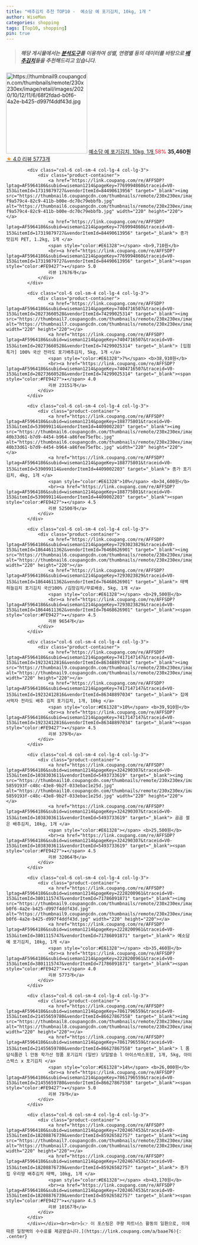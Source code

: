 ```yaml
---
title: "배추김치 추천 TOP10 -  예소담 예 포기김치, 10kg, 1개 "
author: WiseMan
categories: shopping
tags: [Top10, shopping]
pin: true
---
```


> ##### 해당 게시물에서는 [**분석도구**](https://itemscout.io/)를 이용하여 **성별**, **연령별** 등의 데이터를 바탕으로 [**배추김치**](https://link.coupang.com/a/baae76)들을 추천해드리고 있습니다.
<div class="container"><div class="row">
            <div class="col-6 col-sm-4 col-lg-4 col-lg-3">
                <div class="product-container">
                    <a href="https://link.coupang.com/re/AFFSDP?lptag=AF5964186&subid=wiseman1214&pageKey=2228200961&traceid=V0-153&itemId=3801115747&vendorItemId=71786091871" target="_blank"><img src="https://thumbnail9.coupangcdn.com/thumbnails/remote/230x230ex/image/retail/images/2020/10/12/11/6/68f2fdad-b0f6-4a2e-b425-d997f4ddf43d.jpg" alt="https://thumbnail9.coupangcdn.com/thumbnails/remote/230x230ex/image/retail/images/2020/10/12/11/6/68f2fdad-b0f6-4a2e-b425-d997f4ddf43d.jpg" width="220" height="220"></a>
                    <a href="https://link.coupang.com/re/AFFSDP?lptag=AF5964186&subid=wiseman1214&pageKey=2228200961&traceid=V0-153&itemId=3801115747&vendorItemId=71786091871" target="_blank"> 예소담 예 포기김치, 10kg, 1개 </a>
                    <span style="color:#E61328">58%</span> <b>35,460원</b>
                    <br><a href="https://link.coupang.com/re/AFFSDP?lptag=AF5964186&subid=wiseman1214&pageKey=2228200961&traceid=V0-153&itemId=3801115747&vendorItemId=71786091871" target="_blank"><span style="color:#FE9427">★</span> 4.0
                    리뷰 5773개</a>
                </div>
            </div>
            
            <div class="col-6 col-sm-4 col-lg-4 col-lg-3">
                <div class="product-container">
                    <a href="https://link.coupang.com/re/AFFSDP?lptag=AF5964186&subid=wiseman1214&pageKey=7769994860&traceid=V0-153&itemId=17319879727&vendorItemId=84490613956" target="_blank"><img src="https://thumbnail6.coupangcdn.com/thumbnails/remote/230x230ex/image/retail/images/4522940692421398-f9a579c4-82c9-411b-b00e-dc70c79ebbfb.jpg" alt="https://thumbnail6.coupangcdn.com/thumbnails/remote/230x230ex/image/retail/images/4522940692421398-f9a579c4-82c9-411b-b00e-dc70c79ebbfb.jpg" width="220" height="220"></a>
                    <a href="https://link.coupang.com/re/AFFSDP?lptag=AF5964186&subid=wiseman1214&pageKey=7769994860&traceid=V0-153&itemId=17319879727&vendorItemId=84490613956" target="_blank"> 종가 맛김치 PET, 1.2kg, 1개 </a>
                    <span style="color:#E61328"></span> <b>9,710원</b>
                    <br><a href="https://link.coupang.com/re/AFFSDP?lptag=AF5964186&subid=wiseman1214&pageKey=7769994860&traceid=V0-153&itemId=17319879727&vendorItemId=84490613956" target="_blank"><span style="color:#FE9427">★</span> 5.0
                    리뷰 17676개</a>
                </div>
            </div>
            
            <div class="col-6 col-sm-4 col-lg-4 col-lg-3">
                <div class="product-container">
                    <a href="https://link.coupang.com/re/AFFSDP?lptag=AF5964186&subid=wiseman1214&pageKey=7404716507&traceid=V0-153&itemId=20273660528&vendorItemId=74299025314" target="_blank"><img src="https://thumbnail7.coupangcdn.com/thumbnails/remote/230x230ex/image/vendor_inventory/252e/4f495a9ab98de02c1f0570984a94dd91d20f1558dbbcb057c788b3b2c5d6.jpg" alt="https://thumbnail7.coupangcdn.com/thumbnails/remote/230x230ex/image/vendor_inventory/252e/4f495a9ab98de02c1f0570984a94dd91d20f1558dbbcb057c788b3b2c5d6.jpg" width="220" height="220"></a>
                    <a href="https://link.coupang.com/re/AFFSDP?lptag=AF5964186&subid=wiseman1214&pageKey=7404716507&traceid=V0-153&itemId=20273660528&vendorItemId=74299025314" target="_blank"> [입점특가] 100% 국산 전라도 포기배추김치, 5kg, 1개 </a>
                    <span style="color:#E61328">7%</span> <b>38,910원</b>
                    <br><a href="https://link.coupang.com/re/AFFSDP?lptag=AF5964186&subid=wiseman1214&pageKey=7404716507&traceid=V0-153&itemId=20273660528&vendorItemId=74299025314" target="_blank"><span style="color:#FE9427">★</span> 4.0
                    리뷰 23151개</a>
                </div>
            </div>
            
            <div class="col-6 col-sm-4 col-lg-4 col-lg-3">
                <div class="product-container">
                    <a href="https://link.coupang.com/re/AFFSDP?lptag=AF5964186&subid=wiseman1214&pageKey=188775801&traceid=V0-153&itemId=539099114&vendorItemId=4409002203" target="_blank"><img src="https://thumbnail6.coupangcdn.com/thumbnails/remote/230x230ex/image/retail/images/1671519185885850-40b33d61-b7d9-4454-b964-a86fee75efbc.jpg" alt="https://thumbnail6.coupangcdn.com/thumbnails/remote/230x230ex/image/retail/images/1671519185885850-40b33d61-b7d9-4454-b964-a86fee75efbc.jpg" width="220" height="220"></a>
                    <a href="https://link.coupang.com/re/AFFSDP?lptag=AF5964186&subid=wiseman1214&pageKey=188775801&traceid=V0-153&itemId=539099114&vendorItemId=4409002203" target="_blank"> 종가 포기김치, 4kg, 1개 </a>
                    <span style="color:#E61328">10%</span> <b>34,600원</b>
                    <br><a href="https://link.coupang.com/re/AFFSDP?lptag=AF5964186&subid=wiseman1214&pageKey=188775801&traceid=V0-153&itemId=539099114&vendorItemId=4409002203" target="_blank"><span style="color:#FE9427">★</span> 4.5
                    리뷰 52500개</a>
                </div>
            </div>
            
            <div class="col-6 col-sm-4 col-lg-4 col-lg-3">
                <div class="product-container">
                    <a href="https://link.coupang.com/re/AFFSDP?lptag=AF5964186&subid=wiseman1214&pageKey=7293023829&traceid=V0-153&itemId=18644611362&vendorItemId=76468626901" target="_blank"><img src="https://thumbnail6.coupangcdn.com/thumbnails/remote/230x230ex/image/vendor_inventory/650c/2f727254c570be713f56b4dc94d31223cfc90074b27863d2d138e6785c82.jpg" alt="https://thumbnail6.coupangcdn.com/thumbnails/remote/230x230ex/image/vendor_inventory/650c/2f727254c570be713f56b4dc94d31223cfc90074b27863d2d138e6785c82.jpg" width="220" height="220"></a>
                    <a href="https://link.coupang.com/re/AFFSDP?lptag=AF5964186&subid=wiseman1214&pageKey=7293023829&traceid=V0-153&itemId=18644611362&vendorItemId=76468626901" target="_blank"> 태백하늘김치 포기김치 국산100% /김장김치/무료배송, 5kg, 1개 </a>
                    <span style="color:#E61328"></span> <b>29,500원</b>
                    <br><a href="https://link.coupang.com/re/AFFSDP?lptag=AF5964186&subid=wiseman1214&pageKey=7293023829&traceid=V0-153&itemId=18644611362&vendorItemId=76468626901" target="_blank"><span style="color:#FE9427">★</span> 4.5
                    리뷰 9654개</a>
                </div>
            </div>
            
            <div class="col-6 col-sm-4 col-lg-4 col-lg-3">
                <div class="product-container">
                    <a href="https://link.coupang.com/re/AFFSDP?lptag=AF5964186&subid=wiseman1214&pageKey=7417147147&traceid=V0-153&itemId=19232412816&vendorItemId=86348897034" target="_blank"><img src="https://thumbnail9.coupangcdn.com/thumbnails/remote/230x230ex/image/vendor_inventory/0af5/bc966e5f140e3ff1b018bec7c5d73c6008f4bc100cf1b3f043064b87763a.jpg" alt="https://thumbnail9.coupangcdn.com/thumbnails/remote/230x230ex/image/vendor_inventory/0af5/bc966e5f140e3ff1b018bec7c5d73c6008f4bc100cf1b3f043064b87763a.jpg" width="220" height="220"></a>
                    <a href="https://link.coupang.com/re/AFFSDP?lptag=AF5964186&subid=wiseman1214&pageKey=7417147147&traceid=V0-153&itemId=19232412816&vendorItemId=86348897034" target="_blank"> 집에서먹자 전라도 배추 김치 포기김치, 1개, 10kg </a>
                    <span style="color:#E61328">10%</span> <b>39,910원</b>
                    <br><a href="https://link.coupang.com/re/AFFSDP?lptag=AF5964186&subid=wiseman1214&pageKey=7417147147&traceid=V0-153&itemId=19232412816&vendorItemId=86348897034" target="_blank"><span style="color:#FE9427">★</span> 4.5
                    리뷰 379개</a>
                </div>
            </div>
            
            <div class="col-6 col-sm-4 col-lg-4 col-lg-3">
                <div class="product-container">
                    <a href="https://link.coupang.com/re/AFFSDP?lptag=AF5964186&subid=wiseman1214&pageKey=324290307&traceid=V0-153&itemId=1038303611&vendorItemId=5493733619" target="_blank"><img src="https://thumbnail10.coupangcdn.com/thumbnails/remote/230x230ex/image/retail/images/12019442178144-5859193f-c48c-43e8-9b2f-033ebac1e25d.jpg" alt="https://thumbnail10.coupangcdn.com/thumbnails/remote/230x230ex/image/retail/images/12019442178144-5859193f-c48c-43e8-9b2f-033ebac1e25d.jpg" width="220" height="220"></a>
                    <a href="https://link.coupang.com/re/AFFSDP?lptag=AF5964186&subid=wiseman1214&pageKey=324290307&traceid=V0-153&itemId=1038303611&vendorItemId=5493733619" target="_blank"> 곰곰 썰은 배추김치, 10kg, 1개 </a>
                    <span style="color:#E61328"></span> <b>25,500원</b>
                    <br><a href="https://link.coupang.com/re/AFFSDP?lptag=AF5964186&subid=wiseman1214&pageKey=324290307&traceid=V0-153&itemId=1038303611&vendorItemId=5493733619" target="_blank"><span style="color:#FE9427">★</span> 4.5
                    리뷰 32064개</a>
                </div>
            </div>
            
            <div class="col-6 col-sm-4 col-lg-4 col-lg-3">
                <div class="product-container">
                    <a href="https://link.coupang.com/re/AFFSDP?lptag=AF5964186&subid=wiseman1214&pageKey=2228200961&traceid=V0-153&itemId=3801115747&vendorItemId=71786091871" target="_blank"><img src="https://thumbnail9.coupangcdn.com/thumbnails/remote/230x230ex/image/retail/images/2020/10/12/11/6/68f2fdad-b0f6-4a2e-b425-d997f4ddf43d.jpg" alt="https://thumbnail9.coupangcdn.com/thumbnails/remote/230x230ex/image/retail/images/2020/10/12/11/6/68f2fdad-b0f6-4a2e-b425-d997f4ddf43d.jpg" width="220" height="220"></a>
                    <a href="https://link.coupang.com/re/AFFSDP?lptag=AF5964186&subid=wiseman1214&pageKey=2228200961&traceid=V0-153&itemId=3801115747&vendorItemId=71786091871" target="_blank"> 예소담 예 포기김치, 10kg, 1개 </a>
                    <span style="color:#E61328"></span> <b>35,460원</b>
                    <br><a href="https://link.coupang.com/re/AFFSDP?lptag=AF5964186&subid=wiseman1214&pageKey=2228200961&traceid=V0-153&itemId=3801115747&vendorItemId=71786091871" target="_blank"><span style="color:#FE9427">★</span> 4.0
                    리뷰 5773개</a>
                </div>
            </div>
            
            <div class="col-6 col-sm-4 col-lg-4 col-lg-3">
                <div class="product-container">
                    <a href="https://link.coupang.com/re/AFFSDP?lptag=AF5964186&subid=wiseman1214&pageKey=7861796559&traceid=V0-153&itemId=21455659780&vendorItemId=86627867558" target="_blank"><img src="https://thumbnail8.coupangcdn.com/thumbnails/remote/230x230ex/image/vendor_inventory/d096/73757d18ceb9b737b6bf339eb92f52cba225a57692d12a175e64a4d4b0b8.png" alt="https://thumbnail8.coupangcdn.com/thumbnails/remote/230x230ex/image/vendor_inventory/d096/73757d18ceb9b737b6bf339eb92f52cba225a57692d12a175e64a4d4b0b8.png" width="220" height="220"></a>
                    <a href="https://link.coupang.com/re/AFFSDP?lptag=AF5964186&subid=wiseman1214&pageKey=7861796559&traceid=V0-153&itemId=21455659780&vendorItemId=86627867558" target="_blank"> l 품담식품관 l 안동 학가산 정품 포기김치 (일반) 당일발송 l 아이스박스포함, 1개, 5kg, 아이스박스 x 포기김치 </a>
                    <span style="color:#E61328">14%</span> <b>26,000원</b>
                    <br><a href="https://link.coupang.com/re/AFFSDP?lptag=AF5964186&subid=wiseman1214&pageKey=7861796559&traceid=V0-153&itemId=21455659780&vendorItemId=86627867558" target="_blank"><span style="color:#FE9427">★</span> 5.0
                    리뷰 79개</a>
                </div>
            </div>
            
            <div class="col-6 col-sm-4 col-lg-4 col-lg-3">
                <div class="product-container">
                    <a href="https://link.coupang.com/re/AFFSDP?lptag=AF5964186&subid=wiseman1214&pageKey=7202467453&traceid=V0-153&itemId=18208876739&vendorItemId=85926582757" target="_blank"><img src="https://thumbnail7.coupangcdn.com/thumbnails/remote/230x230ex/image/vendor_inventory/0c57/9cf49dc9a3e2331d23c9cfa3e19349d9a41f8adcef6b6305c18cb49dccc8.jpg" alt="https://thumbnail7.coupangcdn.com/thumbnails/remote/230x230ex/image/vendor_inventory/0c57/9cf49dc9a3e2331d23c9cfa3e19349d9a41f8adcef6b6305c18cb49dccc8.jpg" width="220" height="220"></a>
                    <a href="https://link.coupang.com/re/AFFSDP?lptag=AF5964186&subid=wiseman1214&pageKey=7202467453&traceid=V0-153&itemId=18208876739&vendorItemId=85926582757" target="_blank"> 종가집 우리땅 배추김치 태백, 10kg, 1개 </a>
                    <span style="color:#E61328"></span> <b>43,170원</b>
                    <br><a href="https://link.coupang.com/re/AFFSDP?lptag=AF5964186&subid=wiseman1214&pageKey=7202467453&traceid=V0-153&itemId=18208876739&vendorItemId=85926582757" target="_blank"><span style="color:#FE9427">★</span> 4.5
                    리뷰 10167개</a>
                </div>
            </div>
            </div></div><br><br>[👉 이 포스팅은 쿠팡 파트너스 활동의 일환으로, 이에 따른 일정액의 수수료를 제공받습니다.](https://link.coupang.com/a/baae76){: .center}